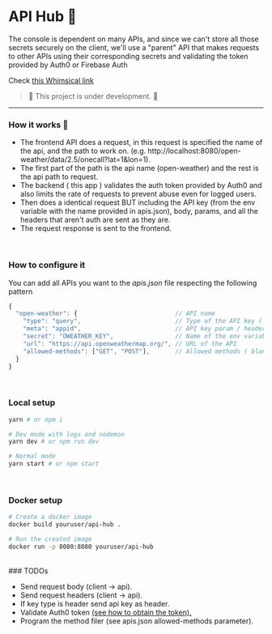 # API Hub 🔑

The console is dependent on many APIs, and since we can't store all those secrets securely on the client, we'll use a "parent" API that makes requests to other APIs using their corresponding secrets and validating the token provided by Auth0 or Firebase Auth

Check [this Whimsical link](https://whimsical.com/Cd5GytK42BAjnKvvRBo4JN)
<br />
> 🚧 This project is under development. 🚧<br />


------------


### How it works 🤔

- The frontend API does a request, in this request is specified the name of the api, and the path to work on. (e.g. http://localhost:8080/open-weather/data/2.5/onecall?lat=1&lon=1).
- The first part of the path is the api name (open-weather) and the rest is the api path to request.
- The backend ( this app ) validates the auth token provided by Auth0 and also limits the rate of requests to prevent abuse even for logged users.
- Then does a identical request BUT including the API key (from the env variable with the name provided in apis.json), body, params, and all the headers that aren't auth are sent as they are.
- The request response is sent to the frontend.

<br />

### How to configure it

You can add all APIs you want to the _apis.json_ file respecting the following pattern

```jsx
{
  "open-weather": {                           // API name
    "type": "query",                          // Type of the API key ( header or query )
    "meta": "appid",                          // API key param / header name
    "secret": "OWEATHER_KEY",                 // Name of the env variable containing the secret
    "url": "https://api.openweathermap.org/", // URL of the API
    "allowed-methods": ["GET", "POST"],       // Allowed methods ( blank is all )
  }
}
```
<br />

### Local setup

```bash
yarn # or npm i

# Dev mode with logs and nodemon
yarn dev # or npm run dev

# Normal mode
yarn start # or npm start
```
<br />

### Docker setup

```bash
# Create a docker image
docker build youruser/api-hub .

# Run the created image
docker run -p 8080:8080 youruser/api-hub
```


<br />
### TODOs

- Send request body (client -> api).
- Send request headers (client -> api).
- If key type is header send api key as header.
- Validate Auth0 token [(see how to obtain the token).](https://auth0.com/docs/secure/tokens/access-tokens/get-access-tokens)
- Program the method filer (see apis.json allowed-methods parameter).
